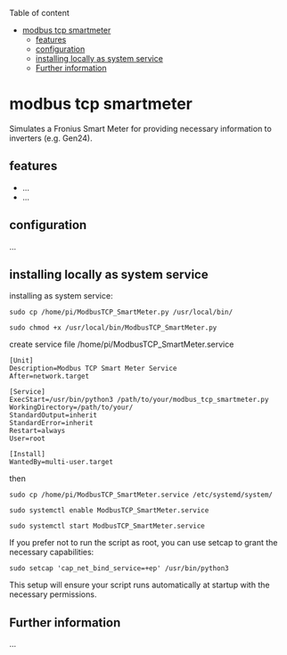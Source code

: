 
Table of content
- [modbus tcp smartmeter](#modbus-tcp-smartmeter)
  - [features](#features)
  - [configuration](#configuration)
  - [installing locally as system service](#installing-locally-as-system-service)
  - [Further information](#further-information)

# modbus tcp smartmeter

Simulates a Fronius Smart Meter for providing necessary information to inverters (e.g. Gen24).

## features
- ...
- ...

## configuration
...

## installing locally as system service

installing as system service:

`sudo cp /home/pi/ModbusTCP_SmartMeter.py /usr/local/bin/`

`sudo chmod +x /usr/local/bin/ModbusTCP_SmartMeter.py`


create service file /home/pi/ModbusTCP_SmartMeter.service

```
[Unit]
Description=Modbus TCP Smart Meter Service
After=network.target

[Service]
ExecStart=/usr/bin/python3 /path/to/your/modbus_tcp_smartmeter.py
WorkingDirectory=/path/to/your/
StandardOutput=inherit
StandardError=inherit
Restart=always
User=root

[Install]
WantedBy=multi-user.target
```
then

`sudo cp /home/pi/ModbusTCP_SmartMeter.service /etc/systemd/system/`

`sudo systemctl enable ModbusTCP_SmartMeter.service`

`sudo systemctl start ModbusTCP_SmartMeter.service`

If you prefer not to run the script as root, you can use setcap to grant the necessary capabilities:

`sudo setcap 'cap_net_bind_service=+ep' /usr/bin/python3`

This setup will ensure your script runs automatically at startup with the necessary permissions.


## Further information

...